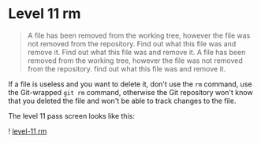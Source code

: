 
# Level 11 rm

> A file has been removed from the working tree, however the file was not removed from the repository. Find out what this file was and remove it.
>Find out what this file was and remove it. 
> A file has been removed from the working tree, however the file was not removed from the repository. find out what this file was and remove it.

If a file is useless and you want to delete it, don't use the `rm` command, use the Git-wrapped `git rm` command, otherwise the Git repository won't know that you deleted the file and won't be able to track changes to the file.

The level 11 pass screen looks like this:

! [level-11 rm](images/level-11-rm.png)

